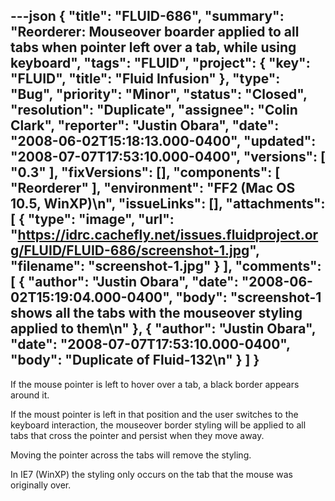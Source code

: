 ---json
{
  "title": "FLUID-686",
  "summary": "Reorderer: Mouseover boarder applied to all tabs when pointer left over a tab, while using keyboard",
  "tags": "FLUID",
  "project": {
    "key": "FLUID",
    "title": "Fluid Infusion"
  },
  "type": "Bug",
  "priority": "Minor",
  "status": "Closed",
  "resolution": "Duplicate",
  "assignee": "Colin Clark",
  "reporter": "Justin Obara",
  "date": "2008-06-02T15:18:13.000-0400",
  "updated": "2008-07-07T17:53:10.000-0400",
  "versions": [
    "0.3"
  ],
  "fixVersions": [],
  "components": [
    "Reorderer"
  ],
  "environment": "FF2 (Mac OS 10.5, WinXP)\n",
  "issueLinks": [],
  "attachments": [
    {
      "type": "image",
      "url": "https://idrc.cachefly.net/issues.fluidproject.org/FLUID/FLUID-686/screenshot-1.jpg",
      "filename": "screenshot-1.jpg"
    }
  ],
  "comments": [
    {
      "author": "Justin Obara",
      "date": "2008-06-02T15:19:04.000-0400",
      "body": "screenshot-1 shows all the tabs with the mouseover styling applied to them\n"
    },
    {
      "author": "Justin Obara",
      "date": "2008-07-07T17:53:10.000-0400",
      "body": "Duplicate of Fluid-132\n"
    }
  ]
}
---
If the mouse pointer is left to hover over a tab, a black border appears around it.

If the moust pointer is left in that position and the user switches to the keyboard interaction, the mouseover border styling will be applied to all tabs that cross the pointer and persist when they move away.

Moving the pointer across the tabs will remove the styling.

In IE7 (WinXP) the styling only occurs on the tab that the mouse was originally over.&#x20;

        